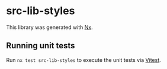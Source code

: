 # src-lib-styles

This library was generated with [Nx](https://nx.dev).

## Running unit tests

Run `nx test src-lib-styles` to execute the unit tests via [Vitest](https://vitest.dev/).
